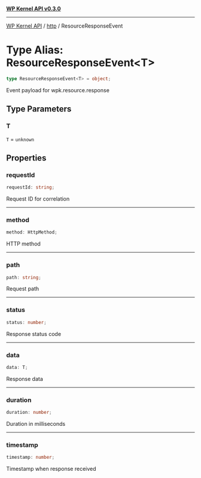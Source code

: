 [**WP Kernel API v0.3.0**](../../README.md)

---

[WP Kernel API](../../README.md) / [http](../README.md) / ResourceResponseEvent

# Type Alias: ResourceResponseEvent\<T\>

```ts
type ResourceResponseEvent<T> = object;
```

Event payload for wpk.resource.response

## Type Parameters

### T

`T` = `unknown`

## Properties

### requestId

```ts
requestId: string;
```

Request ID for correlation

---

### method

```ts
method: HttpMethod;
```

HTTP method

---

### path

```ts
path: string;
```

Request path

---

### status

```ts
status: number;
```

Response status code

---

### data

```ts
data: T;
```

Response data

---

### duration

```ts
duration: number;
```

Duration in milliseconds

---

### timestamp

```ts
timestamp: number;
```

Timestamp when response received

